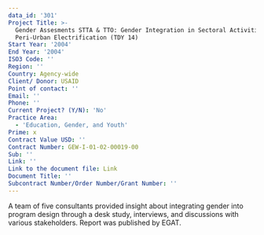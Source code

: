 ```yaml
---
data_id: '301'
Project Title: >-
  Gender Assesments STTA & TTO: Gender Integration in Sectoral Activities:
  Peri-Urban Electrification (TDY 14)
Start Year: '2004'
End Year: '2004'
ISO3 Code: ''
Region: ''
Country: Agency-wide
Client/ Donor: USAID
Point of contact: ''
Email: ''
Phone: ''
Current Project? (Y/N): 'No'
Practice Area:
  - 'Education, Gender, and Youth'
Prime: x
Contract Value USD: ''
Contract Number: GEW-I-01-02-00019-00
Sub: ''
Link: ''
Link to the document file: Link
Document Title: ''
Subcontract Number/Order Number/Grant Number: ''
---
```

A team of five consultants provided insight about integrating gender into program design through a desk study, interviews, and discussions with various stakeholders. Report was published by EGAT.